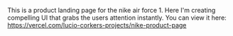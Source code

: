 This is a product landing page for the nike air force 1. 
Here I'm creating compelling UI that grabs the users attention instantly.
You can view it here: https://vercel.com/lucio-corkers-projects/nike-product-page
